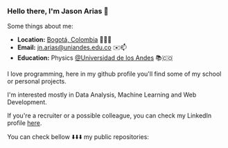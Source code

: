 ### Hello there, I'm Jason Arias 👋

<!--
**JsNcAr/JsNcAr** is a ✨ _special_ ✨ repository because its `README.md` (this file) appears on your GitHub profile.

Here are some ideas to get you started:

- 🔭 I’m currently working on ...
- 🌱 I’m currently learning ...
- 👯 I’m looking to collaborate on ...
- 🤔 I’m looking for help with ...
- 💬 Ask me about ...
- 📫 How to reach me: ...
- 😄 Pronouns: ...
- ⚡ Fun fact: ...
-->

Some things about me:

- **Location:** <a href="https://www.google.com/maps/search/bogot%C3%A1/@4.6486259,-74.2478946,11z" target="_blank">Bogotá, Colombia</a> 📍🇨🇴
- **Email:** jn.arias@uniandes.edu.co ✉️📫
- **Education:** Physics [@Universidad de los Andes](https://uniandes.edu.co/en) 📚🇨🇴
 
I love programming, here in my github profile you'll find some of my school or personal projects.

I'm interested mostly in Data Analysis, Machine Learning and Web Development.

If you're a recruiter or a possible colleague, you can check my LinkedIn profile [here](https://www.linkedin.com/in/jason-nicolas-arias-gomez-50127b248/).

You can check bellow ⬇️⬇️⬇️ my public repositories:
